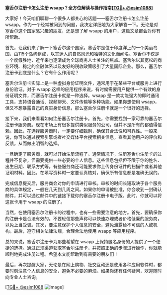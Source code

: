 **塞舌尔注册卡怎么注册 wsapp？全方位解读与操作指南[[TG💪+ @esim1088](https://t.me/s/esim1088)]**

大家好！今天咱们聊聊一个很多人都关心的话题——塞舌尔注册卡怎么注册 wsapp。作为一个经常被问到的问题，我决定详细地为大家解答一下。无论是对塞舌尔这个国家感兴趣的朋友，还是想了解 wsapp 的用户，这篇文章都会对你有所帮助。

首先，让我们来了解一下塞舌尔这个国家。塞舌尔是位于印度洋上的一个美丽岛国，由115个岛屿组成，以其迷人的自然风光和独特的文化而闻名。塞舌尔不仅是一个度假胜地，近年来也逐渐成为全球商务人士关注的焦点。塞舌尔以其宽松的商业环境、稳定的金融体系以及友好的税收政策吸引了大量国际企业。那么，塞舌尔注册卡到底是什么？它有什么作用呢？

塞舌尔注册卡实际上是一种虚拟身份证明文件，通常用于在某些平台或服务上进行身份验证。对于 wsapp 这样的应用程序来说，有时候需要用户提供一个有效的身份证明文件，而塞舌尔注册卡就是一种选择。wsapp 是一款功能强大的即时通讯工具，支持语音通话、视频聊天、文件传输等多种功能。如果你想使用 wsapp，但又不想暴露自己的真实身份信息，那么塞舌尔注册卡就是一个很好的选择。

接下来，我们来看看如何注册塞舌尔注册卡。首先，你需要找到一家可靠的塞舌尔注册卡服务商。现在市场上有很多提供类似服务的公司，但并不是所有的都值得信赖。因此，在选择服务商时，一定要仔细甄别，确保其合法性和可靠性。一般来说，你可以通过搜索引擎或者社交媒体平台搜索相关信息，查看其他用户的评价和反馈，从而做出明智的选择。

一旦确定了服务商，就可以开始注册流程了。通常情况下，注册塞舌尔注册卡的过程并不复杂，但需要提供一些必要的个人信息。这些信息包括但不限于你的姓名、出生日期、联系方式等。有些服务商还可能要求你上传身份证件的扫描件或者其他证明材料。因此，在填写资料时一定要认真核对，确保所有信息都是准确无误的。

完成信息提交后，服务商会对你的申请进行审核。审核的时间长短取决于各个服务商的具体规定，一般在几天到几周之间。如果你的申请被批准，你会收到一封确认邮件，并可以通过邮件中的链接下载你的塞舌尔注册卡电子版。此时，你就可以将这张卡用于 wsapp 的注册了。

当然，在使用塞舌尔注册卡的过程中，也有一些需要注意的地方。首先，要确保你的注册卡是合法有效的。不要轻信那些声称可以快速办理或者价格低廉的服务商，以免上当受骗。其次，要注意保护个人信息的安全，避免泄露给不可信的人或机构。最后，遵守相关法律法规，合理合法地使用 wsapp 等应用程序。

总的来说，塞舌尔注册卡为那些希望在 wsapp 上保持匿名身份的人提供了一个便捷的选择。通过正规渠道获取塞舌尔注册卡，并按照正确的步骤进行操作，你就能顺利地完成注册过程。希望本文能帮助到有需要的朋友们！

最后，再次提醒大家，无论是在网上购物、社交互动还是使用各种应用软件时，都要时刻注意个人信息的安全，避免不必要的麻烦。如果你还有任何疑问，欢迎随时向专业人士咨询。

[[TG💪+ @esim1088](https://t.me/s/esim1088) ![Image](https://i.postimg.cc/4NQfJmqS/Snipaste-2025-05-13-00-14-12.png)]